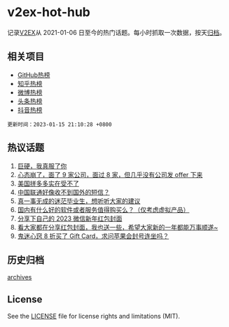 # v2ex-hot-hub

 记录[V2EX](https://www.v2ex.com/)从 2021-01-06 日至今的热门话题。每小时抓取一次数据，按天[归档](archives)。
 
 ## 相关项目

- [GitHub热榜](https://github.com/lonnyzhang423/github-hot-hub)
- [知乎热榜](https://github.com/lonnyzhang423/zhihu-hot-hub)
- [微博热榜](https://github.com/lonnyzhang423/weibo-hot-hub)
- [头条热榜](https://github.com/lonnyzhang423/toutiao-hot-hub)
- [抖音热榜](https://github.com/lonnyzhang423/douyin-hot-hub)


 `更新时间：2023-01-15 21:10:28 +0800`

## 热议话题

1. [巨硬，我真服了你](https://www.v2ex.com/t/909010)
1. [心态崩了，面了 9 家公司，面过 8 家，但几乎没有公司发 offer 下来](https://www.v2ex.com/t/909005)
1. [美国拼多多实在受不了](https://www.v2ex.com/t/908994)
1. [中国联通好像收不到国外的短信？](https://www.v2ex.com/t/908969)
1. [真一事无成的迷茫毕业生，想听听大家的建议](https://www.v2ex.com/t/909070)
1. [国内有什么好的软件或者服务值得购买么？（仅考虑虚拟产品）](https://www.v2ex.com/t/908998)
1. [分享下自己的 2023 微信新年红包封面](https://www.v2ex.com/t/909063)
1. [看大家都在分享红包封面，我也送一些，希望大家新的一年都能万事顺遂~](https://www.v2ex.com/t/909101)
1. [鬼迷心窍 8 折买了 Gift Card，求问苹果会封号连坐吗？](https://www.v2ex.com/t/908988)

## 历史归档

[archives](archives)

## License

See the [LICENSE](LICENSE) file for license rights and limitations (MIT).
